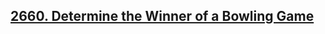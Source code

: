 ## [2660. Determine the Winner of a Bowling Game](https://leetcode.com/problems/determine-the-winner-of-a-bowling-game)
